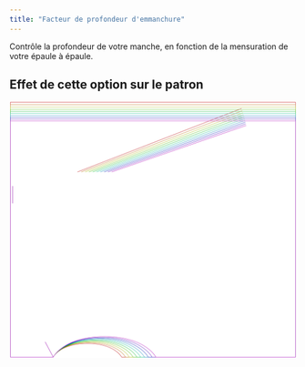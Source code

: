 ```yaml
---
title: "Facteur de profondeur d'emmanchure"
---
```


Contrôle la profondeur de votre manche, en fonction de la mensuration de votre épaule à épaule.

## Effet de cette option sur le patron

![Cette image montre l'effet de cette option en superposant plusieurs variantes qui ont une valeur différente pour cette option](tamiko_armholedepthfactor_sample.svg "Effet de cette option sur le modèle")
